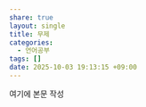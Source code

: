 ```yaml
---
share: true
layout: single
title: 무제
categories:
  - 언어공부
tags: []
date: 2025-10-03 19:13:15 +09:00
---
```

여기에 본문 작성